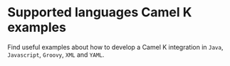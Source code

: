 # Supported languages Camel K examples

Find useful examples about how to develop a Camel K integration in `Java`, `Javascript`, `Groovy`, `XML` and `YAML`.